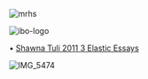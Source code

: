 ![mrhs](https://user-images.githubusercontent.com/19508013/192880799-dd5e41f3-5c02-4701-ba0e-8acd2fc14a3a.jpeg)

![ibo-logo](https://user-images.githubusercontent.com/19508013/170845675-b78f6886-9f58-4396-85db-20946c6ad70c.jpg)

• [Shawna Tuli 2011 3 Elastic Essays](https://sites.google.com/site/litmagmav/documents)

![IMG_5474](https://user-images.githubusercontent.com/19508013/169332547-d6c22058-2570-4e9d-a28a-31c17a6e102c.jpeg)

